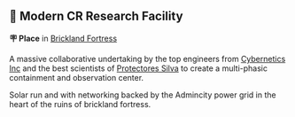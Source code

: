## 🔬 Modern CR Research Facility

**🪧 Place** in [Brickland Fortress](<https://zeithalt.github.io/r/brickland_fortress.html>)

A massive collaborative undertaking by the top engineers from [Cybernetics Inc](<https://zeithalt.github.io/r/cybernetics_inc.html>) and the best scientists of [Protectores Silva](<https://zeithalt.github.io/r/protectores_silva.html>) to create a multi-phasic containment and observation center. 

Solar run and with networking backed by the Admincity power grid in the heart of the ruins of brickland fortress.

<!---
keywords: ps, brickland, fortress, ci, containment, observation, center, solar
aliases: 
-->